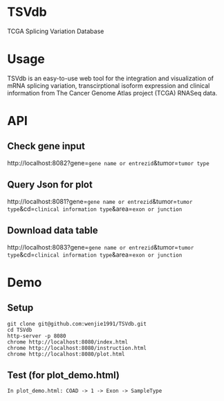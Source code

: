 # TSVdb
TCGA Splicing Variation Database

# Usage
TSVdb is an easy-to-use web tool for the integration and visualization of mRNA splicing variation, transcirptional isoform expression and clinical information from The Cancer Genome Atlas project (TCGA) RNASeq data.

# API
## Check gene input
http://localhost:8082?gene=`gene name or entrezid`&tumor=`tumor type`

## Query Json for plot
http://localhost:8081?gene=`gene name or entrezid`&tumor=`tumor type`&cd=`clinical information type`&area=`exon or junction`

## Download data table
http://localhost:8083?gene=`gene name or entrezid`&tumor=`tumor type`&cd=`clinical information type`&area=`exon or junction`

# Demo
## Setup
```
git clone git@github.com:wenjie1991/TSVdb.git
cd TSVdb
http-server -p 8080
chrome http://localhost:8080/index.html
chrome http://localhost:8080/instruction.html
chrome http://localhost:8080/plot.html
```

## Test (for plot_demo.html)
    In plot_demo.html: COAD -> 1 -> Exon -> SampleType
